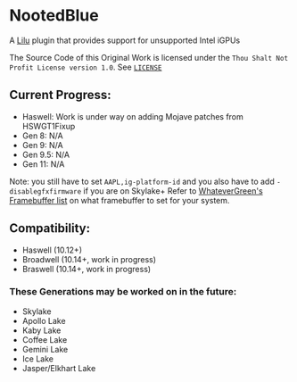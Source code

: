 # NootedBlue
A [Lilu](https://github.com/acidanthera/Lilu) plugin that provides support for unsupported Intel iGPUs

The Source Code of this Original Work is licensed under the `Thou Shalt Not Profit License version 1.0`. See [`LICENSE`](https://github.com/NootInc/NootedRed/blob/master/LICENSE)

## Current Progress:
- Haswell: Work is under way on adding Mojave patches from HSWGT1Fixup
- Gen 8: N/A
- Gen 9: N/A
- Gen 9.5: N/A
- Gen 11: N/A

Note: you still have to set `AAPL,ig-platform-id` and you also have to add `-disablegfxfirmware` if you are on Skylake+
Refer to [WhateverGreen's Framebuffer list](https://github.com/acidanthera/WhateverGreen/blob/master/Manual/FAQ.IntelHD.en.md) on what framebuffer to set for your system.

## Compatibility:
- Haswell (10.12+)
- Broadwell (10.14+, work in progress)
- Braswell (10.14+, work in progress)
### These Generations may be worked on in the future:
- Skylake
- Apollo Lake
- Kaby Lake
- Coffee Lake
- Gemini Lake
- Ice Lake
- Jasper/Elkhart Lake
